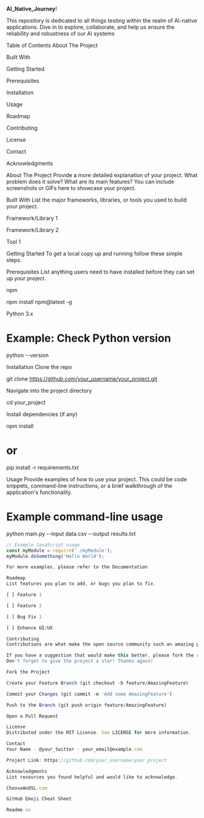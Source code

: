 **AI_Native_Journey**!


This repository is dedicated to all things testing within the realm of AI-native applications. Dive in to explore, collaborate, and help us ensure the reliability and robustness of our AI systems

Table of Contents
About The Project

Built With

Getting Started

Prerequisites

Installation

Usage

Roadmap

Contributing

License

Contact

Acknowledgments

About The Project
Provide a more detailed explanation of your project.
What problem does it solve? What are its main features?
You can include screenshots or GIFs here to showcase your project.

Built With
List the major frameworks, libraries, or tools you used to build your project.

Framework/Library 1

Framework/Library 2

Tool 1

Getting Started
To get a local copy up and running follow these simple steps.

Prerequisites
List anything users need to have installed before they can set up your project.

npm

npm install npm@latest -g

Python 3.x

# Example: Check Python version
python --version

Installation
Clone the repo

git clone https://github.com/your_username/your_project.git

Navigate into the project directory

cd your_project

Install dependencies (if any)

npm install
# or
pip install -r requirements.txt

Usage
Provide examples of how to use your project. This could be code snippets, command-line instructions, or a brief walkthrough of the application's functionality.

# Example command-line usage
python main.py --input data.csv --output results.txt
```javascript
// Example JavaScript usage
const myModule = require('./myModule');
myModule.doSomething('Hello World');

For more examples, please refer to the Documentation

Roadmap
List features you plan to add, or bugs you plan to fix.

[ ] Feature 1

[ ] Feature 2

[ ] Bug Fix 1

[ ] Enhance UI/UX

Contributing
Contributions are what make the open source community such an amazing place to learn, inspire, and create. Any contributions you make are greatly appreciated.

If you have a suggestion that would make this better, please fork the repo and create a pull request. You can also simply open an issue with the tag "enhancement".
Don't forget to give the project a star! Thanks again!

Fork the Project

Create your Feature Branch (git checkout -b feature/AmazingFeature)

Commit your Changes (git commit -m 'Add some AmazingFeature')

Push to the Branch (git push origin feature/AmazingFeature)

Open a Pull Request

License
Distributed under the MIT License. See LICENSE for more information.

Contact
Your Name - @your_twitter - your_email@example.com

Project Link: https://github.com/your_username/your_project

Acknowledgments
List resources you found helpful and would like to acknowledge.

ChooseAnOSL.com

GitHub Emoji Cheat Sheet

Readme.so
